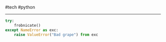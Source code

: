 #tech #python 

--------
```python
try:
    frobnicate()
except NameError as exc:
    raise ValueError("Bad grape") from exc
```
